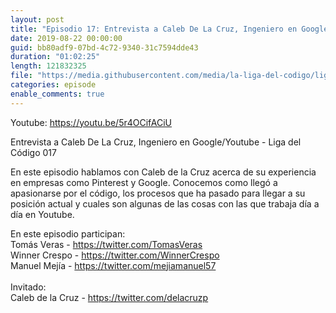 ```yaml
---
layout: post
title: "Episodio 17: Entrevista a Caleb De La Cruz, Ingeniero en Google/Youtube"
date: 2019-08-22 00:00:00
guid: bb80adf9-07bd-4c72-9340-31c7594dde43
duration: "01:02:25"
length: 121832325
file: "https://media.githubusercontent.com/media/la-liga-del-codigo/ligadelcodigo/master/files/2019-08-22-caleb-ingeniero-google.mp3"
categories: episode
enable_comments: true
---
```


Youtube: https://youtu.be/5r4OCifACiU

Entrevista a Caleb De La Cruz, Ingeniero en Google/Youtube - Liga del Código 017

En este episodio hablamos con Caleb de la Cruz acerca de su experiencia en empresas como Pinterest y Google. Conocemos como llegó a apasionarse por el código, los procesos que ha pasado para llegar a su posición actual y cuales son algunas de las cosas con las que trabaja día a día en Youtube.


En este episodio participan:
<br/>Tomás Veras - https://twitter.com/TomasVeras
<br/>Winner Crespo - https://twitter.com/WinnerCrespo
<br/>Manuel Mejía - https://twitter.com/mejiamanuel57
<br/>
<br/>Invitado: 
<br/>Caleb de la Cruz - https://twitter.com/delacruzp
